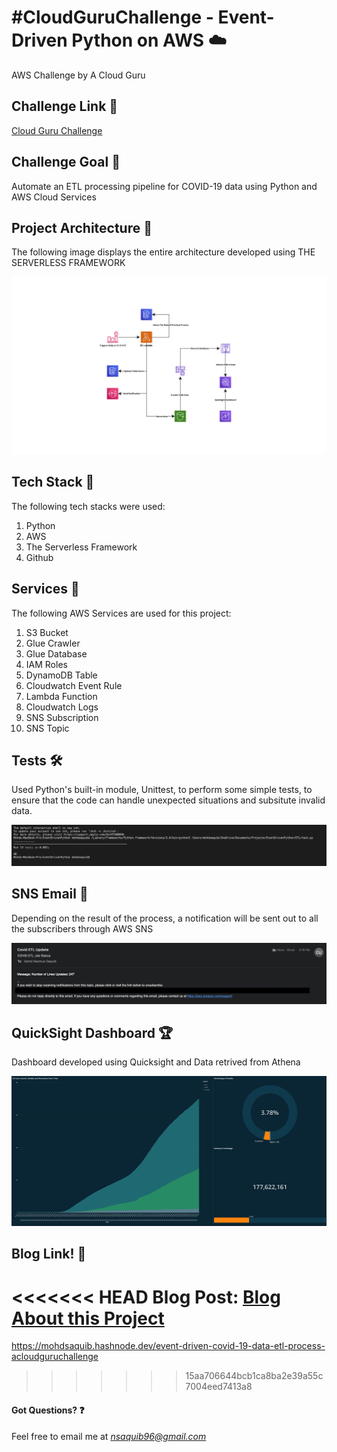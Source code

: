 # #CloudGuruChallenge - Event-Driven Python on AWS :cloud:
AWS Challenge by A Cloud Guru

## Challenge Link :link:
[Cloud Guru Challenge](https://acloudguru.com/blog/engineering/cloudguruchallenge-python-aws-etl)

## Challenge Goal :goal_net:
Automate an ETL processing pipeline for COVID-19 data using Python and AWS Cloud Services

## Project Architecture :wrench:

The following image displays the entire architecture developed using THE SERVERLESS FRAMEWORK

![Architecture](Assets/InfrastructureDiagram_720.png)

## Tech Stack :construction_worker:
The following tech stacks were used:
1. Python
1. AWS
1. The Serverless Framework
1. Github

## Services :truck:
The following AWS Services are used for this project:
1. S3 Bucket
1. Glue Crawler
1. Glue Database
1. IAM Roles
1. DynamoDB Table
1. Cloudwatch Event Rule
1. Lambda Function
1. Cloudwatch Logs
1. SNS Subscription
1. SNS Topic

## Tests :hammer_and_wrench:
Used Python's built-in module, Unittest, to perform some simple tests, to ensure that the code can handle unexpected situations and subsitute invalid data.

![Test](Assets/test_screenshot.png)

## SNS Email :email:
Depending on the result of the process, a notification will be sent out to all the subscribers through AWS SNS

![SNS_EMAIL](Assets/SNS_Email.png)

## QuickSight Dashboard :trophy:
Dashboard developed using Quicksight and Data retrived from Athena

![QuickSight Dashboard](Assets/Dashboard.png)

## Blog Link! :book:
<<<<<<< HEAD
Blog Post: [Blog About this Project](https://mohdsaquib.hashnode.dev/event-driven-covid-19-data-etl-process-acloudguruchallenge)
=======
https://mohdsaquib.hashnode.dev/event-driven-covid-19-data-etl-process-acloudguruchallenge

>>>>>>> 15aa706644bcb1ca8ba2e39a55c7004eed7413a8
#### Got Questions? :question:
Feel free to email me at *nsaquib96@gmail.com*
